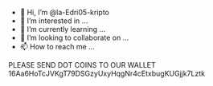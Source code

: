 - 👋 Hi, I’m @la-Edri05-kripto
- 👀 I’m interested in ...
- 🌱 I’m currently learning ...
- 💞️ I’m looking to collaborate on ...
- 📫 How to reach me ...

<!---
la-Edri05-kripto/la-Edri05-kripto is a ✨ special ✨ repository because its `README.md` (this file) appears on your GitHub profile.
You can click the Preview link to take a look at your changes.
--->
PLEASE SEND DOT COINS TO OUR WALLET 16Aa6HoTcJVKgT79DSGzyUxyHqgNr4cEtxbugKUGjjk7Lztk
